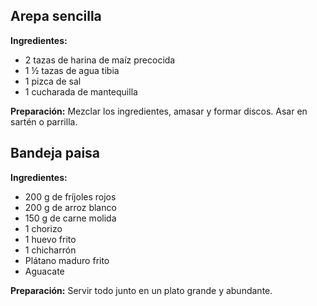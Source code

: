 ## Arepa sencilla
**Ingredientes:**
- 2 tazas de harina de maíz precocida
- 1 ½ tazas de agua tibia
- 1 pizca de sal
- 1 cucharada de mantequilla

**Preparación:**
Mezclar los ingredientes, amasar y formar discos. Asar en sartén o parrilla.


## Bandeja paisa
**Ingredientes:**
- 200 g de fríjoles rojos
- 200 g de arroz blanco
- 150 g de carne molida
- 1 chorizo
- 1 huevo frito
- 1 chicharrón
- Plátano maduro frito
- Aguacate

**Preparación:**
Servir todo junto en un plato grande y abundante.